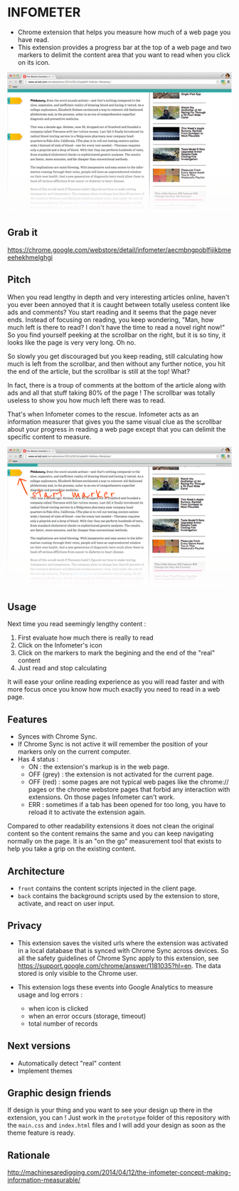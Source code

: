 # INFOMETER

* Chrome extension that helps you measure how much of a web page you have read.
* This extension provides a progress bar at the top of a web page and two markers to delimit the content area that you want to read when you click on its icon.

![Alt text](https://raw.githubusercontent.com/eloone/chrome-infometer/master/images/screenshot1.png)

## Grab it 

https://chrome.google.com/webstore/detail/infometer/aecmbngpoblfijikbmeeehekhmelghgi

## Pitch

When you read lengthy in depth and very interesting articles online, haven't you ever been annoyed that it is caught between totally useless content like ads and comments? You start reading and it seems that the page never ends. Instead of focusing on reading, you keep wondering, "Man, how much left is there to read? I don't have the time to read a novel right now!" So you find yourself peeking at the scrollbar on the right, but it is so tiny, it looks like the page is very very long. Oh no.

So slowly you get discouraged but you keep reading, still calculating how much is left from the scrollbar, and then without any further notice, you hit the end of the article, but the scrollbar is still at the top! What? 

In fact, there is a troup of comments at the bottom of the article along with ads and all that stuff taking 80% of the page ! The scrollbar was totally useless to show you how much left there was to read.

That's when Infometer comes to the rescue. Infometer acts as an information measurer that gives you the same visual clue as the scrollbar about your progress in reading a web page except that you can delimit the specific content to measure.

![Alt text](https://raw.githubusercontent.com/eloone/chrome-infometer/master/images/screenshot5.png)

## Usage

Next time you read seemingly lengthy content :
 1. First evaluate how much there is really to read
 2. Click on the Infometer's icon
 3. Click on the markers to mark the begining and the end of the "real" content
 4. Just read and stop calculating

It will ease your online reading experience as you will read faster and with more focus once you know how much exactly you need to read in a web page.

## Features

* Synces with Chrome Sync.
* If Chrome Sync is not active it will remember the position of your markers only on the current computer.
* Has 4 status :
    * ON : the extension's markup is in the web page.
    * OFF (grey) : the extension is not activated for the current page.
    * OFF (red) : some pages are not typical web pages like the chrome:// pages or the chrome webstore pages that forbid any interaction with extensions. On those pages Infometer can't work.
    * ERR : sometimes if a tab has been opened for too long, you have to reload it to activate the extension again.

Compared to other readability extensions it does not clean the original content so the content remains the same and you can keep navigating normally on the page. It is an "on the go" measurement tool that exists to help you take a grip on the existing content.

## Architecture

* `front` contains the content scripts injected in the client page.
* `back` contains the background scripts used by the extension to store, activate, and react on user input. 

## Privacy

* This extension saves the visited urls where the extension was activated in a local database that is synced with Chrome Sync across devices. So all the safety guidelines of Chrome Sync apply to this extension, see https://support.google.com/chrome/answer/1181035?hl=en. The data stored is only visible to the Chrome user.

* This extension logs these events into Google Analytics to measure usage and log errors :
   * when icon is clicked
   * when an error occurs (storage, timeout)
   * total number of records

## Next versions

* Automatically detect "real" content
* Implement themes

## Graphic design friends

If design is your thing and you want to see your design up there in the extension, you can ! Just work in the `prototype` folder of this repository with the `main.css` and `index.html` files and I will add your design as soon as the theme feature is ready. 

## Rationale

http://machinesaredigging.com/2014/04/12/the-infometer-concept-making-information-measurable/

